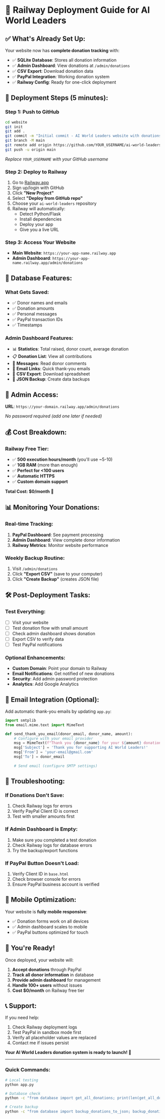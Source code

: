 # 🚀 Railway Deployment Guide for AI World Leaders

## ✅ What's Already Set Up:

Your website now has **complete donation tracking** with:
- ✅ **SQLite Database**: Stores all donation information
- ✅ **Admin Dashboard**: View donations at `/admin/donations`
- ✅ **CSV Export**: Download donation data
- ✅ **PayPal Integration**: Working donation system
- ✅ **Railway Config**: Ready for one-click deployment

## 🎯 Deployment Steps (5 minutes):

### Step 1: Push to GitHub
```bash
cd website
git init
git add .
git commit -m "Initial commit - AI World Leaders website with donations"
git branch -M main
git remote add origin https://github.com/YOUR_USERNAME/ai-world-leaders.git
git push -u origin main
```

*Replace `YOUR_USERNAME` with your GitHub username*

### Step 2: Deploy to Railway
1. Go to [Railway.app](https://railway.app)
2. Sign up/login with GitHub
3. Click **"New Project"**
4. Select **"Deploy from GitHub repo"**
5. Choose your `ai-world-leaders` repository
6. Railway will automatically:
   - Detect Python/Flask
   - Install dependencies
   - Deploy your app
   - Give you a live URL

### Step 3: Access Your Website
- **Main Website**: `https://your-app-name.railway.app`
- **Admin Dashboard**: `https://your-app-name.railway.app/admin/donations`

## 💾 Database Features:

### What Gets Saved:
- ✅ Donor names and emails
- ✅ Donation amounts
- ✅ Personal messages
- ✅ PayPal transaction IDs
- ✅ Timestamps

### Admin Dashboard Features:
- 📊 **Statistics**: Total raised, donor count, average donation
- 📋 **Donation List**: View all contributions
- 💌 **Messages**: Read donor comments
- 📧 **Email Links**: Quick thank-you emails
- 📄 **CSV Export**: Download spreadsheet
- 💾 **JSON Backup**: Create data backups

## 🔐 Admin Access:

**URL**: `https://your-domain.railway.app/admin/donations`

*No password required (add one later if needed)*

## 💰 Cost Breakdown:

### Railway Free Tier:
- ✅ **500 execution hours/month** (you'll use ~5-10)
- ✅ **1GB RAM** (more than enough)
- ✅ **Perfect for <100 users**
- ✅ **Automatic HTTPS**
- ✅ **Custom domain support**

**Total Cost: $0/month** 🎉

## 📊 Monitoring Your Donations:

### Real-time Tracking:
1. **PayPal Dashboard**: See payment processing
2. **Admin Dashboard**: View complete donor information
3. **Railway Metrics**: Monitor website performance

### Weekly Backup Routine:
1. Visit `/admin/donations`
2. Click **"Export CSV"** (save to your computer)
3. Click **"Create Backup"** (creates JSON file)

## 🛠️ Post-Deployment Tasks:

### Test Everything:
- [ ] Visit your website
- [ ] Test donation flow with small amount
- [ ] Check admin dashboard shows donation
- [ ] Export CSV to verify data
- [ ] Test PayPal notifications

### Optional Enhancements:
- **Custom Domain**: Point your domain to Railway
- **Email Notifications**: Get notified of new donations
- **Security**: Add admin password protection
- **Analytics**: Add Google Analytics

## 📧 Email Integration (Optional):

Add automatic thank-you emails by updating `app.py`:

```python
import smtplib
from email.mime.text import MimeText

def send_thank_you_email(donor_email, donor_name, amount):
    # Configure with your email provider
    msg = MimeText(f"Thank you {donor_name} for your ${amount} donation!")
    msg['Subject'] = 'Thank you for supporting AI World Leaders!'
    msg['From'] = 'your-email@gmail.com'
    msg['To'] = donor_email
    
    # Send email (configure SMTP settings)
```

## 🔧 Troubleshooting:

### If Donations Don't Save:
1. Check Railway logs for errors
2. Verify PayPal Client ID is correct
3. Test with smaller amounts first

### If Admin Dashboard is Empty:
1. Make sure you completed a test donation
2. Check Railway logs for database errors
3. Try the backup/export functions

### If PayPal Button Doesn't Load:
1. Verify Client ID in `base.html`
2. Check browser console for errors
3. Ensure PayPal business account is verified

## 📱 Mobile Optimization:

Your website is **fully mobile responsive**:
- ✅ Donation forms work on all devices
- ✅ Admin dashboard scales to mobile
- ✅ PayPal buttons optimized for touch

## 🚀 You're Ready!

Once deployed, your website will:
1. **Accept donations** through PayPal
2. **Track all donor information** in database
3. **Provide admin dashboard** for management
4. **Handle 100+ users** without issues
5. **Cost $0/month** on Railway free tier

## 📞 Support:

If you need help:
1. Check Railway deployment logs
2. Test PayPal in sandbox mode first
3. Verify all placeholder values are replaced
4. Contact me if issues persist

**Your AI World Leaders donation system is ready to launch! 🎉**

---

### Quick Commands:

```bash
# Local testing
python app.py

# Database check
python -c "from database import get_all_donations; print(len(get_all_donations()))"

# Create backup
python -c "from database import backup_donations_to_json; backup_donations_to_json()"
``` 